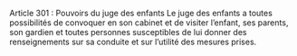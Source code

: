 Article 301 : Pouvoirs du juge des enfants
Le juge des enfants a toutes possibilités de convoquer en son cabinet et de visiter l’enfant, ses parents, son gardien et toutes personnes susceptibles de lui donner des renseignements sur sa conduite et sur l’utilité des mesures prises.